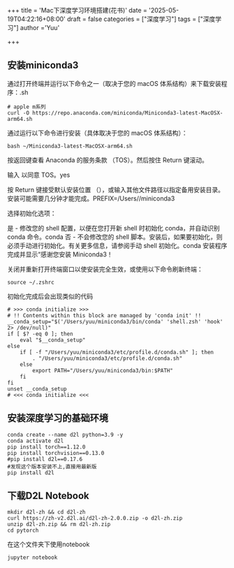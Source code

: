 +++
title = 'Mac下深度学习环境搭建(花书)' 
date = '2025-05-19T04:22:16+08:00' 
draft = false 
categories = ["深度学习"] 
tags = ["深度学习"] 
author ='Yuu'

+++
## 安装miniconda3
通过打开终端并运行以下命令之一（取决于您的 macOS 体系结构）来下载安装程序：.sh
~~~shell
# apple m系列
curl -O https://repo.anaconda.com/miniconda/Miniconda3-latest-MacOSX-arm64.sh
~~~
通过运行以下命令进行安装（具体取决于您的 macOS 体系结构）：
~~~shell
bash ~/Miniconda3-latest-MacOSX-arm64.sh
~~~
按返回键查看 Anaconda 的服务条款 （TOS）。然后按住 Return 键滚动。

输入 以同意 TOS。yes

按 Return 键接受默认安装位置 （），或输入其他文件路径以指定备用安装目录。安装可能需要几分钟才能完成。PREFIX=/Users/<USER>/miniconda3

选择初始化选项：

是 - 修改您的 shell 配置，以便在您打开新 shell 时初始化 conda，并自动识别 conda 命令。conda
否 - 不会修改您的 shell 脚本。安装后，如果要初始化，则必须手动进行初始化。有关更多信息，请参阅手动 shell 初始化。conda
安装程序完成并显示“感谢您安装 Miniconda3！

关闭并重新打开终端窗口以使安装完全生效，或使用以下命令刷新终端：
~~~shell
source ~/.zshrc
~~~

初始化完成后会出现类似的代码

~~~shell
# >>> conda initialize >>>
# !! Contents within this block are managed by 'conda init' !!
__conda_setup="$('/Users/yuu/miniconda3/bin/conda' 'shell.zsh' 'hook' 2> /dev/null)"
if [ $? -eq 0 ]; then
    eval "$__conda_setup"
else
    if [ -f "/Users/yuu/miniconda3/etc/profile.d/conda.sh" ]; then
        . "/Users/yuu/miniconda3/etc/profile.d/conda.sh"
    else
        export PATH="/Users/yuu/miniconda3/bin:$PATH"
    fi
fi
unset __conda_setup
# <<< conda initialize <<<
~~~

## 安装深度学习的基础环境



~~~shell
conda create --name d2l python=3.9 -y
conda activate d2l
pip install torch==1.12.0
pip install torchvision==0.13.0
#pip install d2l==0.17.6
#发现这个版本安装不上,直接用最新版
pip install d2l
~~~

## 下载D2L Notebook

~~~shell
mkdir d2l-zh && cd d2l-zh
curl https://zh-v2.d2l.ai/d2l-zh-2.0.0.zip -o d2l-zh.zip
unzip d2l-zh.zip && rm d2l-zh.zip
cd pytorch
~~~

在这个文件夹下使用notebook

~~~shell
jupyter notebook
~~~





